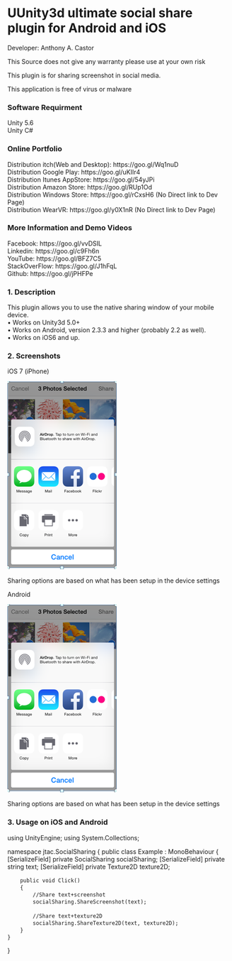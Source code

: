 # UUnity3d ultimate social share plugin for Android and iOS
Developer: Anthony A. Castor

This Source does not give any warranty please use at your own risk </br>

This plugin is for sharing screenshot in social media. </br>

This application is free of virus or malware </br>

<h3>Software Requirment </h3>
Unity 5.6<br/>
Unity C#<br/>

<h3>Online Portfolio</h3>
Distribution itch(Web and Desktop): https://goo.gl/Wq1nuD </br>
Distribution Google Play: https://goo.gl/uKIIr4 </br>
Distribution Itunes AppStore: https://goo.gl/54yJPi </br>
Distribution Amazon Store: https://goo.gl/RUp1Od </br>
Distribution Windows Store: https://goo.gl/rCxsH6   (No Direct link to Dev Page) </br>
Distribution WearVR: https://goo.gl/y0X1nR  (No Direct link to Dev Page) </br>

<h3>More Information and Demo Videos </h3>
Facebook: https://goo.gl/vvDSIL </br>
Linkedin: https://goo.gl/c9Fh6n </br>
YouTube: https://goo.gl/BFZ7C5 </br>
StackOverFlow: https://goo.gl/J1hFqL </br>
Github: https://goo.gl/jPHFPe </br>


<h3>1. Description</h3>
This plugin allows you to use the native sharing window of your mobile device.</br>
•	Works on Unity3d 5.0+</br>
•	Works on Android, version 2.3.3 and higher (probably 2.2 as well).</br>
•	Works on iOS6 and up.</br>


<h3>2. Screenshots</h3>
iOS 7 (iPhone)</br>

![alt text](screenshots/1.png "Scene1")

Sharing options are based on what has been setup in the device settings</br>

Android</br>

![alt text](screenshots/1.png "Scene2")

Sharing options are based on what has been setup in the device settings</br>

<h3>3. Usage on iOS and Android</h3>
using UnityEngine;
using System.Collections;

namespace jtac.SocialSharing
{
    public class Example : MonoBehaviour
    {
        [SerializeField]
        private SocialSharing socialSharing;
        [SerializeField]
        private string text;
        [SerializeField]
        private Texture2D texture2D;

        public void Click()
        {
            //Share text+screenshot
            socialSharing.ShareScreenshot(text);

            //Share text+texture2D
            socialSharing.ShareTexture2D(text, texture2D);
        }
    }
}



